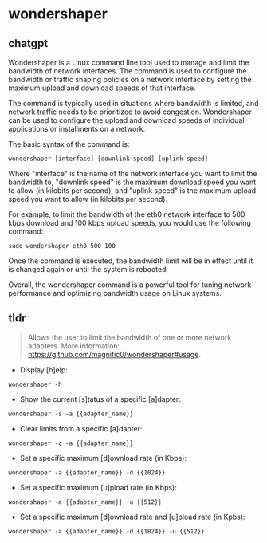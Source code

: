 # wondershaper 
## chatgpt 
Wondershaper is a Linux command line tool used to manage and limit the bandwidth of network interfaces. The command is used to configure the bandwidth or traffic shaping policies on a network interface by setting the maximum upload and download speeds of that interface.

The command is typically used in situations where bandwidth is limited, and network traffic needs to be prioritized to avoid congestion. Wondershaper can be used to configure the upload and download speeds of individual applications or installments on a network.

The basic syntax of the command is: 

`wondershaper [interface] [downlink speed] [uplink speed]`

Where "interface" is the name of the network interface you want to limit the bandwidth to, "downlink speed" is the maximum download speed you want to allow (in kilobits per second), and "uplink speed" is the maximum upload speed you want to allow (in kilobits per second).

For example, to limit the bandwidth of the eth0 network interface to 500 kbps download and 100 kbps upload speeds, you would use the following command:

`sudo wondershaper eth0 500 100`

Once the command is executed, the bandwidth limit will be in effect until it is changed again or until the system is rebooted.

Overall, the wondershaper command is a powerful tool for tuning network performance and optimizing bandwidth usage on Linux systems. 

## tldr 
 
> Allows the user to limit the bandwidth of one or more network adapters.
> More information: <https://github.com/magnific0/wondershaper#usage>.

- Display [h]elp:

`wondershaper -h`

- Show the current [s]tatus of a specific [a]dapter:

`wondershaper -s -a {{adapter_name}}`

- Clear limits from a specific [a]dapter:

`wondershaper -c -a {{adapter_name}}`

- Set a specific maximum [d]ownload rate (in Kbps):

`wondershaper -a {{adapter_name}} -d {{1024}}`

- Set a specific maximum [u]pload rate (in Kbps):

`wondershaper -a {{adapter_name}} -u {{512}}`

- Set a specific maximum [d]ownload rate and [u]pload rate (in Kpbs):

`wondershaper -a {{adapter_name}} -d {{1024}} -u {{512}}`
